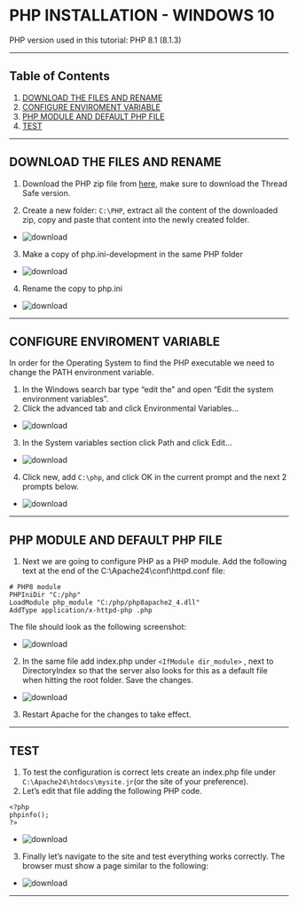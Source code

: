 # PHP INSTALLATION - WINDOWS 10

PHP version used in this tutorial: PHP 8.1 (8.1.3)

---

## Table of Contents
1. [DOWNLOAD THE FILES AND RENAME](#download-the-files-and-rename)
1. [CONFIGURE ENVIROMENT VARIABLE](#configure-enviroment-variable)
3. [PHP MODULE AND DEFAULT PHP FILE](#php-module-and-default-php-file)
4. [TEST](#test)
---

## DOWNLOAD THE FILES AND RENAME
1. Download the PHP zip file from [here](https://windows.php.net/download#php-8.1), make sure to download the Thread Safe version.

2. Create a new folder: `C:\PHP`, extract all the content of the downloaded zip, copy and paste that content into the newly created folder.
- ![download](/images/php/php_1.png)

3. Make a copy of php.ini-development in the same PHP folder
- ![download](/images/php/php_2.png)
4. Rename the copy to php.ini
- ![download](/images/php/php_3.png)

---
## CONFIGURE ENVIROMENT VARIABLE
In order for the Operating System to find the PHP executable we need to change the PATH environment variable.
1. In the Windows search bar type “edit the” and open “Edit the system environment variables”.
2. Click the advanced tab and click Environmental Variables…
- ![download](/images/php/php_4.png)
3. In the System variables section click Path and click Edit…
- ![download](/images/php/php_5.png)
4. Click new, add `C:\php`, and click OK in the current prompt and the next 2 prompts below.
- ![download](/images/php/php_6.png)
---
## PHP MODULE AND DEFAULT PHP FILE
1. Next we are going to configure PHP as a PHP module. 
Add the following text at the end of the C:\Apache24\conf\httpd.conf file:
```
# PHP8 module
PHPIniDir "C:/php"
LoadModule php_module "C:/php/php8apache2_4.dll"
AddType application/x-httpd-php .php
```
The file should look as the following screenshot:
- ![download](/images/php/php_7.png)
2. In the same file add index.php under `<IfModule dir_module>` , next to DirectoryIndex so that the server also looks for this as a default file when hitting the root folder.  Save the changes.
- ![download](/images/php/php_8.png)
3. Restart Apache for the changes to take effect.
---
## TEST
1. To test the configuration is correct lets create an index.php file under `C:\Apache24\htdocs\mysite.jr`(or the site of your preference).
2. Let’s edit that file adding the following PHP code. 
```
<?php
phpinfo();
?>
```
- ![download](/images/php/php_9.png)
3. Finally let’s navigate to the site and test everything works correctly.  The browser must show a page similar to the following:
- ![download](/images/php/php_10.png)
---
